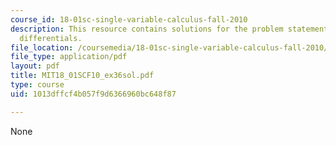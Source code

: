 ```yaml
---
course_id: 18-01sc-single-variable-calculus-fall-2010
description: This resource contains solutions for the problem statements related to
  differentials.
file_location: /coursemedia/18-01sc-single-variable-calculus-fall-2010/1013dffcf4b057f9d6366960bc648f87_MIT18_01SCF10_ex36sol.pdf
file_type: application/pdf
layout: pdf
title: MIT18_01SCF10_ex36sol.pdf
type: course
uid: 1013dffcf4b057f9d6366960bc648f87

---
```

None